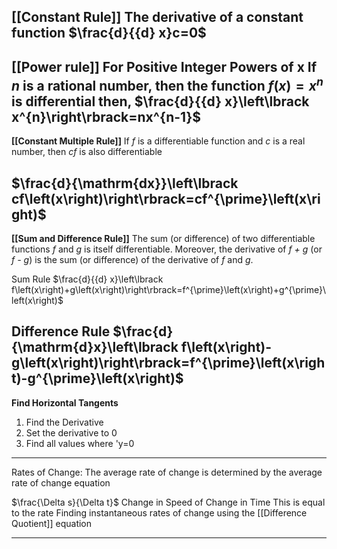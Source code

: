 **[[Constant Rule]]**
The derivative of a constant function
$\frac{d}{{d} x}c=0$
------
**[[Power rule]]**
For Positive Integer Powers of x
If *n* is a rational number, then the function $f\left(x\right)=x^{n}$ is differential then,
$\frac{d}{{d} x}\left\lbrack x^{n}\right\rbrack=nx^{n-1}$
-----
**[[Constant Multiple Rule]]**
If *f* is a differentiable function and *c* is a real number, then *cf* is also differentiable

$\frac{d}{\mathrm{dx}}\left\lbrack cf\left(x\right)\right\rbrack=cf^{\prime}\left(x\right)$
-----
**[[Sum and Difference Rule]]**
The sum (or difference) of two differentiable functions *f* and *g* is itself differentiable. Moreover, the derivative of *f + g* (or *f - g*) is the sum (or difference) of the derivative of *f* and *g*.

Sum Rule
$\frac{d}{{d} x}\left\lbrack f\left(x\right)+g\left(x\right)\right\rbrack=f^{\prime}\left(x\right)+g^{\prime}\left(x\right)$

Difference Rule
$\frac{d}{\mathrm{d}x}\left\lbrack f\left(x\right)-g\left(x\right)\right\rbrack=f^{\prime}\left(x\right)-g^{\prime}\left(x\right)$
-----
**Find Horizontal Tangents**
1. Find the Derivative
2. Set the derivative to 0
3. Find all values where 'y=0
-----
Rates of Change:
The average rate of change is determined by the average rate of change equation

$\frac{\Delta s}{\Delta t}$ Change in Speed of Change in Time
This is equal to the rate
Finding instantaneous rates of change using the [[Difference Quotient]] equation

-----




